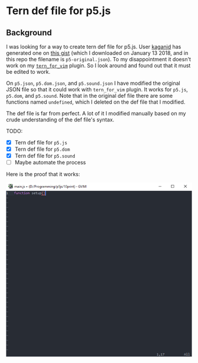 # Tern def file for p5.js

## Background

I was looking for a way to create tern def file for p5.js. User [kaganjd](https://gist.github.com/kaganjd) has generated one on [this gist](https://gist.github.com/kaganjd/c1c88b17063cf53651b0f2c42218de5c) (which I downloaded on January 13 2018, and in this repo the filename is `p5-original.json`). To my disappointment it doesn't work on my [`tern_for_vim`](https://github.com/ternjs/tern_for_vim) plugin. So I look around and found out that it must be edited to work.

On `p5.json`, `p5.dom.json`, and `p5.sound.json` I have modified the original JSON file so that it could work with `tern_for_vim` plugin. It works for `p5.js`, `p5.dom`, and `p5.sound`. Note that in the original def file there are some functions named `undefined`, which I deleted on the def file that I modified. 

The def file is far from perfect. A lot of it I modified manually based on my crude understanding of the def file's syntax.

TODO:
- [x] Tern def file for `p5.js`
- [x] Tern def file for `p5.dom`
- [x] Tern def file for `p5.sound`
- [ ] Maybe automate the process

Here is the proof that it works:

![preview](./img/tern-for-p5.gif)
